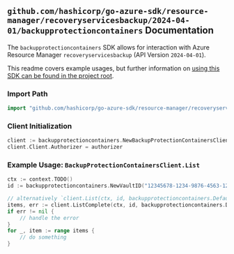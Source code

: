 
## `github.com/hashicorp/go-azure-sdk/resource-manager/recoveryservicesbackup/2024-04-01/backupprotectioncontainers` Documentation

The `backupprotectioncontainers` SDK allows for interaction with Azure Resource Manager `recoveryservicesbackup` (API Version `2024-04-01`).

This readme covers example usages, but further information on [using this SDK can be found in the project root](https://github.com/hashicorp/go-azure-sdk/tree/main/docs).

### Import Path

```go
import "github.com/hashicorp/go-azure-sdk/resource-manager/recoveryservicesbackup/2024-04-01/backupprotectioncontainers"
```


### Client Initialization

```go
client := backupprotectioncontainers.NewBackupProtectionContainersClientWithBaseURI("https://management.azure.com")
client.Client.Authorizer = authorizer
```


### Example Usage: `BackupProtectionContainersClient.List`

```go
ctx := context.TODO()
id := backupprotectioncontainers.NewVaultID("12345678-1234-9876-4563-123456789012", "example-resource-group", "vaultValue")

// alternatively `client.List(ctx, id, backupprotectioncontainers.DefaultListOperationOptions())` can be used to do batched pagination
items, err := client.ListComplete(ctx, id, backupprotectioncontainers.DefaultListOperationOptions())
if err != nil {
	// handle the error
}
for _, item := range items {
	// do something
}
```
